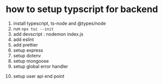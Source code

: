 # how to setup typscript for backend

1. install typescript, ts-node and @types/node
2. run `npx tsc --init`
3. add devscript : nodemon index.js
4. add eslint
5. add prettier
6. setup express
7. setup dotenv
8. setup mongoose
9. setup global error handler
<!-- starting api development -->
10. setup user api end point
